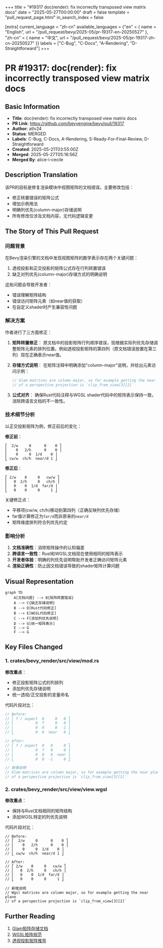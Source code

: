 +++
title = "#19317 doc(render): fix incorrectly transposed view matrix docs"
date = "2025-05-27T00:00:00"
draft = false
template = "pull_request_page.html"
in_search_index = false

[extra]
current_language = "zh-cn"
available_languages = {"en" = { name = "English", url = "/pull_request/bevy/2025-05/pr-19317-en-20250527" }, "zh-cn" = { name = "中文", url = "/pull_request/bevy/2025-05/pr-19317-zh-cn-20250527" }}
labels = ["C-Bug", "C-Docs", "A-Rendering", "D-Straightforward"]
+++

# PR #19317: doc(render): fix incorrectly transposed view matrix docs

## Basic Information
- **Title**: doc(render): fix incorrectly transposed view matrix docs  
- **PR Link**: https://github.com/bevyengine/bevy/pull/19317  
- **Author**: atlv24  
- **Status**: MERGED  
- **Labels**: C-Bug, C-Docs, A-Rendering, S-Ready-For-Final-Review, D-Straightforward  
- **Created**: 2025-05-21T03:55:00Z  
- **Merged**: 2025-05-27T05:16:56Z  
- **Merged By**: alice-i-cecile  

## Description Translation
该PR的目标是修复渲染模块中视图矩阵的文档错误。主要修改包括：
- 修正转置错误的矩阵公式
- 增加示例用法
- 明确列优先(column-major)存储说明
- 所有修改仅涉及文档内容，无代码逻辑变更

## The Story of This Pull Request

### 问题背景
在Bevy渲染引擎的文档中发现视图矩阵的数学表示存在两个关键问题：
1. 透视投影和正交投影的矩阵公式存在行列转置错误
2. 缺乏对列优先(column-major)存储方式的明确说明

这些问题会导致开发者：
- 错误理解矩阵结构
- 错误访问矩阵元素（如near值的获取）
- 在自定义shader时产生兼容性问题

### 解决方案
作者进行了三方面修正：

1. **矩阵转置修正**：
   原文档中的投影矩阵行列顺序错误，现根据实际列优先存储调整矩阵元素的排列位置。例如透视投影矩阵的第四列（原文档错误放置在第三列）现在正确表示near值。

2. **存储方式说明**：
   在矩阵注释中明确添加"column-major"说明，并给出元素访问示例：
   ```rust
   // Glam matrices are column major, so for example getting the near plane
   // of a perspective projection is `clip_from_view[3][2]`
   ```

3. **公式对齐**：
   确保Rust代码注释与WGSL shader代码中的矩阵表示保持一致，消除跨语言文档的不一致性。

### 技术细节分析
以正交投影矩阵为例，修正前后的变化：

**修正前**：
```text
⎡  2/w     0      0    0 ⎤
⎢    0   2/h      0    0 ⎥
⎢    0     0  1/d    0 ⎥
⎣ cw/w  ch/h  near/d 1 ⎦
```

**修正后**：
```text
⎡ 2/w    0     0   cw/w ⎤
⎢   0  2/h     0   ch/h ⎥ 
⎢   0    0  1/d  far/d ⎥
⎣   0    0     0     1 ⎦
```

关键修正点：
- 平移项(cw/w, ch/h)移动到第四列（正确反映列优先存储）
- far值计算修正为`far/d`而非原来的`near/d`
- 矩阵维度排列符合列优先约定

### 影响分析
1. **文档准确性**：消除矩阵操作的认知偏差
2. **跨语言一致性**：Rust和WGSL文档现在使用相同的矩阵表示
3. **开发者体验**：明确的列优先说明帮助开发者正确访问矩阵元素
4. **渲染正确性**：防止因文档错误导致的shader矩阵计算问题

## Visual Representation

```mermaid
graph TD
    A[文档问题] --> B{矩阵转置错误}
    A --> C{缺乏存储说明}
    B --> D[Rust代码修正]
    B --> E[WGSL代码修正]
    C --> F[添加列优先说明]
    D --> G[统一矩阵表示]
    E --> G
    F --> G
```

## Key Files Changed

### 1. crates/bevy_render/src/view/mod.rs
**修改重点**：
- 修正投影矩阵公式的列排列
- 添加列优先存储说明
- 统一透视/正交投影的变量命名

代码片段对比：
```rust
// Before:
// ⎡ f / aspect  0     0   0 ⎤
// ⎢          0  f     0   0 ⎥
// ⎢          0  0     0  -1 ⎥
// ⎣          0  0  near   0 ⎦

// After:
// ⎡ f / aspect  0   0     0 ⎤
// ⎢          0  f   0     0 ⎥ 
// ⎢          0  0   0  near ⎥
// ⎣          0  0  -1     0 ⎦

// 新增说明
// Glam matrices are column major, so for example getting the near plane
// of a perspective projection is `clip_from_view[3][2]`
```

### 2. crates/bevy_render/src/view/view.wgsl
**修改重点**：
- 保持与Rust文档相同的矩阵结构
- 添加WGSL特定的列优先说明

代码片段对比：
```wgsl
// Before:
// ⎡  2/w     0      0    0 ⎤
// ⎢    0   2/h      0    0 ⎥
// ⎢    0     0  1/d    0 ⎥
// ⎣ cw/w  ch/h  near/d 1 ⎦

// After:
// ⎡ 2/w    0     0   cw/w ⎤
// ⎢   0  2/h     0   ch/h ⎥
// ⎢   0    0  1/d  far/d ⎥
// ⎣   0    0     0     1 ⎦

// 新增说明
// Wgsl matrices are column major, so for example getting the near plane
// of a perspective projection is `clip_from_view[3][2]`
```

## Further Reading
1. [Glam矩阵存储文档](https://docs.rs/glam/latest/glam/struct.Mat4.html)
2. [WGSL矩阵规范](https://www.w3.org/TR/WGSL/#matrix-types)
3. [透视投影矩阵推导](https://www.scratchapixel.com/lessons/3d-basic-rendering/perspective-and-orthographic-projection-matrix/opengl-perspective-projection-matrix.html)